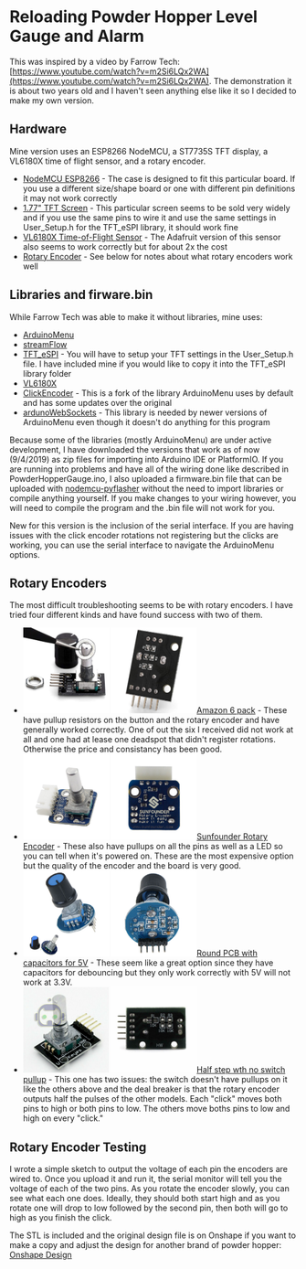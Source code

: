 # Reloading Powder Hopper Level Gauge and Alarm

This was inspired by a video by Farrow Tech: [https://www.youtube.com/watch?v=m2Si6LQx2WA](https://www.youtube.com/watch?v=m2Si6LQx2WA).  The demonstration it is about two years old and I haven't seen anything else like it so I decided to make my own version.  

## Hardware
Mine version uses an ESP8266 NodeMCU, a ST7735S TFT display, a VL6180X time of flight sensor, and a rotary encoder.
  * [NodeMCU ESP8266](https://www.ebay.com/itm/NEW-NodeMcu-Lua-ESP8266-CH340G-ESP-12E-Wireless-WIFI-Internet-Development-Board/233313358002?ssPageName=STRK%3AMEBIDX%3AIT&_trksid=p2057872.m2749.l2649) - The case is designed to fit this particular board.  If you use a different size/shape board or one with different pin definitions it may not work correctly
  * [1.77" TFT Screen](https://www.ebay.com/itm/1-77-inch-1-8-TFT-Color-Display-Module-Breakout-SPI-ST7735S-for-Arduino-UNO-LCD/222565215470?ssPageName=STRK%3AMEBIDX%3AIT&_trksid=p2057872.m2749.l2649) - This particular screen seems to be sold very widely and if you use the same pins to wire it and use the same settings in User_Setup.h for the TFT_eSPI library, it should work fine
  * [VL6180X Time-of-Flight Sensor](https://www.ebay.com/itm/For-Arduino-I2C-Gesture-Recognition-Range-Finder-Optical-Sensor-Module-VL6180X/302991764658?ssPageName=STRK%3AMEBIDX%3AIT&_trksid=p2057872.m2749.l2649) - The Adafruit version of this sensor also seems to work correctly but for about 2x the cost
  * [Rotary Encoder](https://www.amazon.com/gp/product/B07BN3DGBS/ref=ppx_yo_dt_b_asin_title_o02_s00?ie=UTF8&psc=1) - See below for notes about what rotary encoders work well
  
## Libraries and firware.bin
While Farrow Tech was able to make it without libraries, mine uses:
  * [ArduinoMenu](https://github.com/neu-rah/ArduinoMenu)
  * [streamFlow](https://github.com/neu-rah/streamFlow)
  * [TFT_eSPI](https://github.com/Bodmer/TFT_eSPI) - You will have to setup your TFT settings in the User_Setup.h file.  I have included mine if you would like to copy it into the TFT_eSPI library folder
  * [VL6180X](https://github.com/pololu/vl6180x-arduino)
  * [ClickEncoder](https://github.com/soligen2010/encoder) - This is a fork of the library ArduinoMenu uses by default and has some updates over the original
  * [ardunoWebSockets](https://github.com/Links2004/arduinoWebSockets) - This library is needed by newer versions of ArduinoMenu even though it doesn't do anything for this program
  
Because some of the libraries (mostly ArduinoMenu) are under active development, I have downloaded the versions that work as of now (9/4/2019) as zip files for importing into Arduino IDE or PlatformIO.  If you are running into problems and have all of the wiring done like described in PowderHopperGauge.ino, I also uploaded a firmware.bin file that can be uploaded with [nodemcu-pyflasher](https://github.com/marcelstoer/nodemcu-pyflasher/releases) without the need to import libraries or compile anything yourself.  If you make changes to your wiring however, you will need to compile the program and the .bin file will not work for you.

New for this version is the inclusion of the serial interface.  If you are having issues with the click encoder rotations not registering but the clicks are working, you can use the serial interface to navigate the ArduinoMenu options.

## Rotary Encoders
The most difficult troubleshooting seems to be with rotary encoders.  I have tried four different kinds and have found success with two of them.
  * <img src="/images/61naG4DReuL._SX679_.jpg" width="150" /> <img src="/images/618-nZupIYL._SX679_.jpg" width="150" />[Amazon 6 pack](https://www.amazon.com/gp/product/B07BN3DGBS/ref=ppx_yo_dt_b_asin_title_o02_s00?ie=UTF8&psc=1) - These have pullup resistors on the button and the rotary encoder and have generally worked correctly.  One of out the six I received did not work at all and one had at lease one deadspot that didn't register rotations.  Otherwise the price and consistancy has been good.
  * <img src="/images/_mg_2645.jpg" width="150" /> <img src="/images/_mg_2646.jpg" width="150" />[Sunfounder Rotary Encoder](https://www.sunfounder.com/rotary-encoder-module.html) - These also have pullups on all the pins as well as a LED so you can tell when it's powered on.  These are the most expensive option but the quality of the encoder and the board is very good.
  * <img src="/images/s-l500%20(3).jpg" width="150" /> <img src="/images/s-l500%20(2).jpg" width="150" />[Round PCB with capacitors for 5V](https://www.ebay.com/itm/Rotary-encoder-module-brick-sensor-development-audio-potentiometer-knob-SKUS/233308683253?ssPageName=STRK%3AMEBIDX%3AIT&_trksid=p2057872.m2749.l2649) - These seem like a great option since they have capacitors for debouncing but they only work correctly with 5V will not work at 3.3V.
  * <img src="/images/s-l500%20(1).jpg" width="150" /> <img src="/images/s-l500.jpg" width="150" />[Half step wth no switch pullup](https://www.ebay.com/itm/2X-Rotary-Encoder-Digital-Potentiometer-20mm-Knurled-Shaft-with-Switch-USA/382606587878?ssPageName=STRK%3AMEBIDX%3AIT&_trksid=p2057872.m2749.l2649) - This one has two issues: the switch doesn't have pullups on it like the others above and the deal breaker is that the rotary encoder outputs half the pulses of the other models.  Each "click" moves both pins to high or both pins to low.  The others move boths pins to low and high on every "click."

## Rotary Encoder Testing
I wrote a simple sketch to output the voltage of each pin the encoders are wired to.  Once you upload it and run it, the serial monitor will tell you the voltage of each of the two pins.  As you rotate the encoder slowly, you can see what each one does.  Ideally, they should both start high and as you rotate one will drop to low followed by the second pin, then both will go to high as you finish the click.  

The STL is included and the original design file is on Onshape if you want to make a copy and adjust the design for another brand of powder hopper: [Onshape Design](https://cad.onshape.com/documents/c187c6855e5b717b6eb50d9e/w/ed8cc32766a24fa2c6d4d2bb/e/9d09fd4bb0b1d438497f7fdc)

